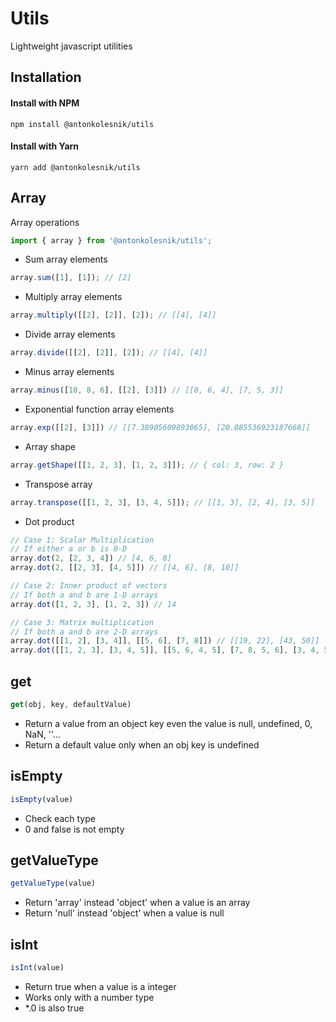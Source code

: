 # Utils
Lightweight javascript utilities

## Installation

#### Install with NPM
```
npm install @antonkolesnik/utils
```
#### Install with Yarn
```
yarn add @antonkolesnik/utils
```

## Array
Array operations
```js
import { array } from '@antonkolesnik/utils';
```

* Sum array elements
```js
array.sum([1], [1]); // [2]
```

* Multiply array elements
```js
array.multiply([[2], [2]], [2]); // [[4], [4]]
```

* Divide array elements
```js
array.divide([[2], [2]], [2]); // [[4], [4]]
```

* Minus array elements
```js
array.minus([10, 8, 6], [[2], [3]]) // [[8, 6, 4], [7, 5, 3]]
```

* Exponential function array elements
```js
array.exp([[2], [3]]) // [[7.38905609893065], [20.085536923187668]]
```

* Array shape
```js
array.getShape([[1, 2, 3], [1, 2, 3]]); // { col: 3, row: 2 }
```

* Transpose array
```js
array.transpose([[1, 2, 3], [3, 4, 5]]); // [[1, 3], [2, 4], [3, 5]]
```

* Dot product
```js
// Case 1: Scalar Multiplication
// If either a or b is 0-D
array.dot(2, [2, 3, 4]) // [4, 6, 8]
array.dot(2, [[2, 3], [4, 5]]) // [[4, 6], [8, 10]]

// Case 2: Inner product of vectors
// If both a and b are 1-D arrays
array.dot([1, 2, 3], [1, 2, 3]) // 14

// Case 3: Matrix multiplication
// If both a and b are 2-D arrays
array.dot([[1, 2], [3, 4]], [[5, 6], [7, 8]]) // [[19, 22], [43, 50]]
array.dot([[1, 2, 3], [3, 4, 5]], [[5, 6, 4, 5], [7, 8, 5, 6], [3, 4, 5, 6]]) // [[28, 34, 29, 35], [58, 70, 57, 69]]
```


## get
```js
get(obj, key, defaultValue)
```
  * Return a value from an object key even the value is null, undefined, 0, NaN, ''...
  * Return a default value only when an obj key is undefined


## isEmpty
```js
isEmpty(value)
```
  * Check each type
  * 0 and false is not empty


## getValueType
```js
getValueType(value)
```
  * Return 'array' instead 'object' when a value is an array
  * Return 'null' instead 'object' when a value is null

## isInt
```js
isInt(value)
```
  * Return true when a value is a integer
  * Works only with a number type
  * *.0 is also true